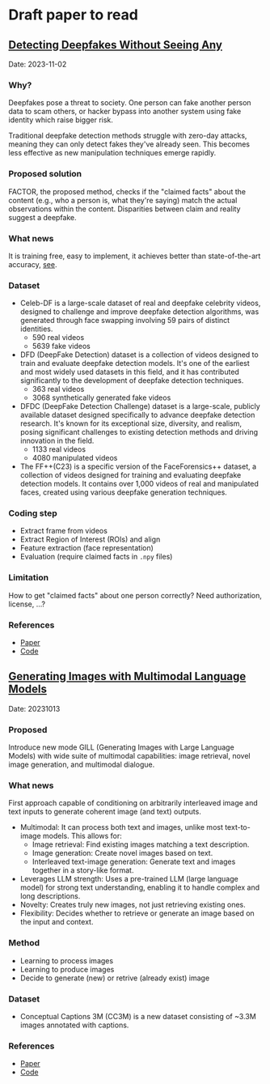 # Draft paper to read

## [Detecting Deepfakes Without Seeing Any](https://paperswithcode.com/paper/detecting-deepfakes-without-seeing-any)

Date: 2023-11-02

### Why?

Deepfakes pose a threat to society. One person can fake another person data to
scam others, or hacker bypass into another system using fake identity which
raise bigger risk.

Traditional deepfake detection methods struggle with zero-day attacks, meaning
they can only detect fakes they've already seen. This becomes less effective as
new manipulation techniques emerge rapidly.

### Proposed solution

FACTOR, the proposed method, checks if the "claimed facts" about the content
(e.g., who a person is, what they're saying) match the actual observations
within the content. Disparities between claim and reality suggest a deepfake.

### What news

It is training free, easy to implement, it achieves better than state-of-the-art
accuracy,
[see](https://paperswithcode.com/sota/deepfake-detection-on-fakeavceleb-1).

### Dataset

- Celeb-DF is a large-scale dataset of real and deepfake celebrity videos,
  designed to challenge and improve deepfake detection algorithms, was generated
  through face swapping involving 59 pairs of distinct identities.
  - 590 real videos
  - 5639 fake videos
- DFD (DeepFake Detection) dataset is a collection of videos designed to train
  and evaluate deepfake detection models. It's one of the earliest and most
  widely used datasets in this field, and it has contributed significantly to
  the development of deepfake detection techniques.
  - 363 real videos
  - 3068 synthetically generated fake videos
- DFDC (DeepFake Detection Challenge) dataset is a large-scale, publicly
  available dataset designed specifically to advance deepfake detection
  research. It's known for its exceptional size, diversity, and realism, posing
  significant challenges to existing detection methods and driving innovation in
  the field.
  - 1133 real videos
  - 4080 manipulated videos
- The FF++(C23) is a specific version of the FaceForensics++ dataset, a
  collection of videos designed for training and evaluating deepfake detection
  models. It contains over 1,000 videos of real and manipulated faces, created
  using various deepfake generation techniques.

### Coding step

- Extract frame from videos
- Extract Region of Interest (ROIs) and align
- Feature extraction (face representation)
- Evaluation (require claimed facts in `.npy` files)

### Limitation

How to get "claimed facts" about one person correctly? Need authorization,
license, ...?

### References

- [Paper](https://arxiv.org/pdf/2311.01458v1.pdf)
- [Code](https://github.com/talreiss/FACTOR)

## [Generating Images with Multimodal Language Models](https://jykoh.com/gill)

Date: 20231013

### Proposed

Introduce new mode GILL (Generating Images with Large Language Models) with wide
suite of multimodal capabilities: image retrieval, novel image generation, and
multimodal dialogue.

### What news

First approach capable of conditioning on arbitrarily interleaved image and text
inputs to generate coherent image (and text) outputs.

- Multimodal: It can process both text and images, unlike most text-to-image
  models. This allows for:
  - Image retrieval: Find existing images matching a text description.
  - Image generation: Create novel images based on text.
  - Interleaved text-image generation: Generate text and images together in a
    story-like format.
- Leverages LLM strength: Uses a pre-trained LLM (large language model) for
  strong text understanding, enabling it to handle complex and long
  descriptions.
- Novelty: Creates truly new images, not just retrieving existing ones.
- Flexibility: Decides whether to retrieve or generate an image based on the
  input and context.

### Method

- Learning to process images
- Learning to produce images
- Decide to generate (new) or retrive (already exist) image

### Dataset

- Conceptual Captions 3M (CC3M) is a new dataset consisting of ~3.3M images
  annotated with captions.

### References

- [Paper](https://arxiv.org/pdf/2305.17216.pdf)
- [Code](https://github.com/kohjingyu/gill)
